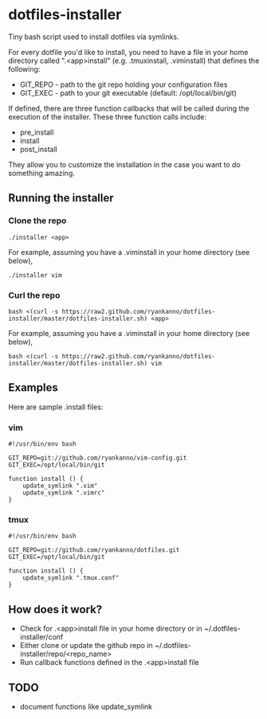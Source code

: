 dotfiles-installer
==================

Tiny bash script used to install dotfiles via symlinks.

For every dotfile you'd like to install, you need to have a file in your home
directory called ".&lt;app&gt;install" (e.g. .tmuxinstall, .viminstall)
that defines the following:

  - GIT_REPO - path to the git repo holding your configuration files
  - GIT_EXEC - path to your git executable (default: /opt/local/bin/git)

If defined, there are three function callbacks that will be called during the
execution of the installer.  These three function calls include:

  - pre_install
  - install
  - post_install

They allow you to customize the installation in the case you want to do
something amazing.

## Running the installer

### Clone the repo

`./installer <app>`

For example, assuming you have a .viminstall in your home directory (see below),

`./installer vim`

### Curl the repo

`bash <(curl -s https://raw2.github.com/ryankanno/dotfiles-installer/master/dotfiles-installer.sh) <app>`

For example, assuming you have a .viminstall in your home directory (see below),

`bash <(curl -s https://raw2.github.com/ryankanno/dotfiles-installer/master/dotfiles-installer.sh) vim`

## Examples

Here are sample .<app>install files:

### vim

    #!/usr/bin/env bash

    GIT_REPO=git://github.com/ryankanno/vim-config.git
    GIT_EXEC=/opt/local/bin/git

    function install () {
        update_symlink ".vim"
        update_symlink ".vimrc"
    }

### tmux

    #!/usr/bin/env bash

    GIT_REPO=git://github.com/ryankanno/dotfiles.git
    GIT_EXEC=/opt/local/bin/git

    function install () {
        update_symlink ".tmux.conf"
    }

## How does it work?

  - Check for .&lt;app&gt;install file in your home directory or in ~/.dotfiles-installer/conf
  - Either clone or update the github repo in ~/.dotfiles-installer/repo/&lt;repo_name&gt;
  - Run callback functions defined in the .&lt;app&gt;install file

## TODO

  - document functions like update_symlink

